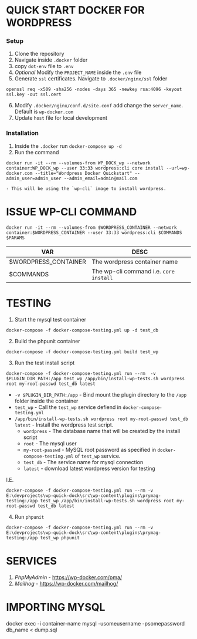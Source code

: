 # QUICK START DOCKER FOR WORDPRESS

### Setup
1. Clone the repository
2. Navigate inside `.docker` folder
3. copy `dot-env` file to `.env`
4. *Optional* Modify the `PROJECT_NAME` inside the `.env` file
5. Generate `ssl` certificates. Navigate to `.docker/nginx/ssl` folder
```
openssl req -x509 -sha256 -nodes -days 365 -newkey rsa:4096 -keyout ssl.key -out ssl.cert
```
6. Modify `.docker/nginx/conf.d/site.conf` add change the `server_name`. Default is `wp-docker.com`
7. Update `host` file for local development

### Installation

1. Inside the `.docker` run `docker-compose up -d`
2. Run the command
```
docker run -it --rm --volumes-from WP_DOCK_wp --network container:WP_DOCK_wp --user 33:33 wordpress:cli core install --url=wp-docker.com --title="Wordpress Docker Quickstart" --admin_user=admin_user --admin_email=admin@mail.com
```
    - This will be using the `wp-cli` image to install wordpress.

# ISSUE WP-CLI COMMAND
```
docker run -it --rm --volumes-from $WORDPRESS_CONTAINER --network container:$WORDPRESS_CONTAINER --user 33:33 wordpress:cli $COMMANDS $PARAMS
```

|VAR|DESC|
|-|-|
|$WORDPRESS_CONTAINER|The wordpress container name|
|$COMMANDS|The wp-cli command i.e. `core install`|

# TESTING

1. Start the mysql test container
```
docker-compose -f docker-compose-testing.yml up -d test_db
```

2. Build the phpunit container
```
docker-compose -f docker-compose-testing.yml build test_wp
```

3. Run the test install script
```
docker-compose -f docker-compose-testing.yml run --rm  -v $PLUGIN_DIR_PATH:/app test_wp /app/bin/install-wp-tests.sh wordpress root my-root-passwd test_db latest
```

- `-v $PLUGIN_DIR_PATH:/app` - Bind mount the plugin directory to the `/app` folder inside the container
- `test_wp` - Call the `test_wp` service defiend in `docker-compose-testing.yml`
- `/app/bin/install-wp-tests.sh wordpress root my-root-passwd test_db latest` - Install the wordpress test script.
    - `wordpress` - The database name that will be created by the install script
    - `root` - The mysql user
    - `my-root-passwd` - MySQL root password as specified in `docker-compose-testing.yml` of `test_wp` service.
    - `test_db` - The service name for mysql connection
    - `latest` - download latest wordpress version for testing

I.E.
```
docker-compose -f docker-compose-testing.yml run --rm -v E:\devprojects\wp-quick-dock\src\wp-content\plugins\prymag-testing:/app test_wp /app/bin/install-wp-tests.sh wordpress root my-root-passwd test_db latest
```

4. Run `phpunit`

```
docker-compose -f docker-compose-testing.yml run --rm -v E:\devprojects\wp-quick-dock\src\wp-content\plugins\prymag-testing:/app test_wp phpunit
```

# SERVICES

1. *PhpMyAdmin* - https://wp-docker.com/pma/
2. *Mailhog* - https://wp-docker.com/mailhog/

# IMPORTING MYSQL
docker exec -i container-name mysql -usomeusername -psomepassword db_name < dump.sql
